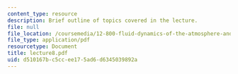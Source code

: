 ```yaml
---
content_type: resource
description: Brief outline of topics covered in the lecture.
file: null
file_location: /coursemedia/12-800-fluid-dynamics-of-the-atmosphere-and-ocean-fall-2004/d510167bc5ccee175ad6d6345039892a_lecture8.pdf
file_type: application/pdf
resourcetype: Document
title: lecture8.pdf
uid: d510167b-c5cc-ee17-5ad6-d6345039892a
---
```

